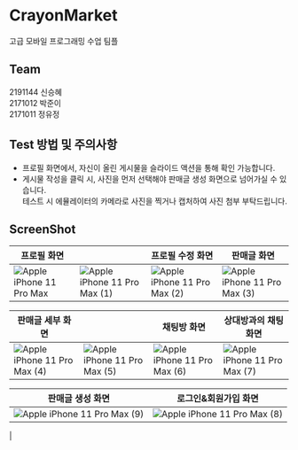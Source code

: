 # CrayonMarket
고급 모바일 프로그래밍 수업 팀플

## Team
2191144 신승혜 <br>
2171012 박준이 <br>
2171011 정유정

## Test 방법 및 주의사항
- 프로필 화면에서, 자신이 올린 게시물을 슬라이드 액션을 통해 확인 가능합니다.
- 게시물 작성을 클릭 시, 사진을 먼저 선택해야 판매글 생성 화면으로 넘어가실 수 있습니다.<br>
테스트 시 에뮬레이터의 카메라로 사진을 찍거나 캡처하여 사진 첨부 부탁드립니다.



## ScreenShot
| 프로필 화면               |ㅤ                      | 프로필 수정 화면               | 판매글 화면               |
|----------------------|----------------------|----------------------|----------------------|
| ![Apple iPhone 11 Pro Max](https://github.com/drimh/CrayonMarket/assets/112378363/6d999b87-3ed4-4b36-b8fd-5f55f1cc9b08)|![Apple iPhone 11 Pro Max (1)](https://github.com/drimh/CrayonMarket/assets/112378363/182289ce-e1d9-46d5-8869-2706c7827241) | ![Apple iPhone 11 Pro Max (2)](https://github.com/drimh/CrayonMarket/assets/112378363/42feb246-8344-4bd9-8b53-d77aa1e3016d) | ![Apple iPhone 11 Pro Max (3)](https://github.com/drimh/CrayonMarket/assets/112378363/afc09771-df02-4e0d-a6ab-ecc5e2ebdc20) |

| 판매글 세부 화면           | ㅤ                     | 채팅방 화면            | 상대방과의 채팅 화면                |
|----------------------|----------------------|----------------------|----------------------|
| ![Apple iPhone 11 Pro Max (4)](https://github.com/drimh/CrayonMarket/assets/112378363/ddcdaefc-0de4-4d3b-b7f3-c1bf0cb524f7) | ![Apple iPhone 11 Pro Max (5)](https://github.com/drimh/CrayonMarket/assets/112378363/8e4984dd-8774-4d4b-a8c7-bd5ca07fa713) | ![Apple iPhone 11 Pro Max (6)](https://github.com/drimh/CrayonMarket/assets/112378363/ea1a1c93-d077-40c0-9794-bb21834a2d2f) | ![Apple iPhone 11 Pro Max (7)](https://github.com/drimh/CrayonMarket/assets/112378363/dd2207fa-602d-4403-a830-9daa0cb67e4d) |

| 판매글 생성 화면           |로그인&회원가입 화면          |            
|----------------------|---------------------|
| ![Apple iPhone 11 Pro Max (9)](https://github.com/drimh/CrayonMarket/assets/112378363/15e60295-3722-423a-a71a-657a6abdb50d)| ![Apple iPhone 11 Pro Max (8)](https://github.com/drimh/CrayonMarket/assets/112378363/1dc21a47-9087-48ba-8f9d-4cb975796812) 
|








